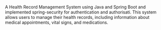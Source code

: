 A Health Record Management System using Java and Spring Boot and implemented spring-security for authentication and authorisati. This system
allows users to manage their health records, including information about medical appointments,
vital signs, and medications.

